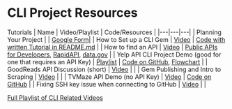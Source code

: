 # CLI Project Resources

Tutorials
| Name | Video/Playlist | Code/Resources  |
|---|---|---|
| Planning Your Project | | [Google Form](https://docs.google.com/forms/d/e/1FAIpQLScjibN_3AmkvfMBt4O7IMfBUbPtVvLsvNyy8W5bullDEdoxog/viewform)|
| How to Set up a CLI Gem | [Video](https://youtu.be/j1mH4xlyGTU)  |  [Code with written Tutorial in README.md](https://github.com/DakotaLMartinez/tvmaze_api_gem) |
| How to find an API | [Video](https://youtu.be/xs6SgZG7HRE)  |  [Public APIs for Developers](https://github.com/toddmotto/public-apis), [RapidAPI](https://rapidapi.com/), [data.gov](https://www.data.gov/) |
|  Yelp API CLI Project Demo (good for one that requires an API Key) | [Playlist](https://www.youtube.com/playlist?list=PLi0yUl9brD2O1P28uQvGzNpm_su82jq5E)  | [Code on GitHub](https://github.com/dakotalmartinez/api_demo), [Flowchart](https://drive.google.com/file/d/1Lj9NnZt5pHUMxCOcmcRwZIi2uKNtHhcM/view?usp=sharing)  |
| GoodReads API Discussion (short) | [Video](https://youtu.be/ZbYU51KdcgU) | |
| Gem Publishing and Intro to Scraping | [Video](https://youtu.be/BT9rgQY5a9M) | |
| TVMaze API Demo (no API Key) | [Video](https://youtu.be/Q8cEZfZFFgI) | [Code on GitHub](https://github.com/DakotaLMartinez/tvmaze-api-demo) |
| Fixing SSH key issue when connecting to GitHub | [Video](https://youtu.be/a5Qe-AL8V-8) | |

[Full Playlist of CLI Related Videos](https://www.youtube.com/playlist?list=PLi0yUl9brD2OIcgDKa10dEz64tL82CR1o)
